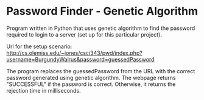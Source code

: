 # Password Finder - Genetic Algorithm

Program written in Python that uses genetic algorithm to find the password required to login to a server (set up for this particular project).

Url for the setup scenario: 
http://cs.olemiss.edu/~jones/csci343/pwd/index.php?username=BurgundyWalrus&password=guessedPassword

The program replaces the guessedPassword from the URL with the correct password generated using genetic algorithm. The webpage returns "SUCCESSFUL" if the password is correct. Otherwise, it returns the rejection time in milliseconds.
